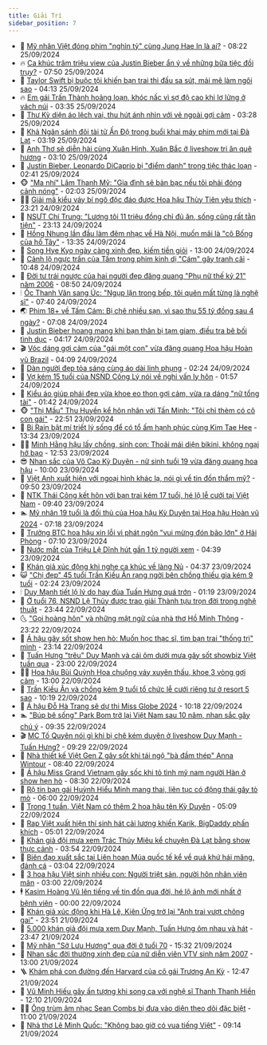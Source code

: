 ```yaml
---
title: Giải Trí
sidebar_position: 7
---
```


<!-- dantri-giai-tri:START -->
- 🤩 [Mỹ nhân Việt đóng phim &quot;nghìn tỷ&quot; cùng Jung Hae In là ai?](https://dantri.com.vn/giai-tri/my-nhan-viet-dong-phim-nghin-ty-cung-jung-hae-in-la-ai-20240925123402263.htm) - 08:22 25/09/2024
- 🔥 [Ca khúc trăm triệu view của Justin Bieber ẩn ý về những bữa tiệc đồi trụy?](https://dantri.com.vn/giai-tri/ca-khuc-tram-trieu-view-cua-justin-bieber-an-y-ve-nhung-bua-tiec-doi-truy-20240925123501014.htm) - 07:50 25/09/2024
- 🚀 [Taylor Swift bị buộc tội khiến bạn trai thi đấu sa sút, mải mê làm ngôi sao](https://dantri.com.vn/giai-tri/taylor-swift-bi-buoc-toi-khien-ban-trai-thi-dau-sa-sut-mai-me-lam-ngoi-sao-20240925101658486.htm) - 04:13 25/09/2024
- 🔥 [Em gái Trấn Thành hoảng loạn, khóc nấc vì sợ độ cao khi lơ lửng ở vách núi](https://dantri.com.vn/giai-tri/em-gai-tran-thanh-hoang-loan-khoc-nac-vi-so-do-cao-khi-lo-lung-o-vach-nui-20240925092608338.htm) - 03:35 25/09/2024
- 🌈 [Thư Kỳ diện áo lệch vai, thu hút ánh nhìn với vẻ ngoài gợi cảm](https://dantri.com.vn/giai-tri/thu-ky-dien-ao-lech-vai-thu-hut-anh-nhin-voi-ve-ngoai-goi-cam-20240925014140009.htm) - 03:28 25/09/2024
- 📝 [Khả Ngân sánh đôi tài tử Ấn Độ trong buổi khai máy phim mới tại Đà Lạt](https://dantri.com.vn/giai-tri/kha-ngan-sanh-doi-tai-tu-an-do-trong-buoi-khai-may-phim-moi-tai-da-lat-20240925084408586.htm) - 03:19 25/09/2024
- 💪 [Anh Thơ sẽ diễn hài cùng Xuân Hinh, Xuân Bắc ở liveshow tri ân quê hương](https://dantri.com.vn/giai-tri/anh-tho-se-dien-hai-cung-xuan-hinh-xuan-bac-o-liveshow-tri-an-que-huong-20240925003659706.htm) - 03:10 25/09/2024
- 🤡 [Justin Bieber, Leonardo DiCaprio bị &quot;điểm danh&quot; trong tiệc thác loạn](https://dantri.com.vn/giai-tri/justin-bieber-leonardo-dicaprio-bi-diem-danh-trong-tiec-thac-loan-20240925091606338.htm) - 02:41 25/09/2024
- 🐵 [&quot;Ma nhí&quot; Lâm Thanh Mỹ: &quot;Gia đình sẽ bàn bạc nếu tôi phải đóng cảnh nóng&quot;](https://dantri.com.vn/giai-tri/ma-nhi-lam-thanh-my-gia-dinh-se-ban-bac-neu-toi-phai-dong-canh-nong-20240920175052000.htm) - 02:03 25/09/2024
- 🧑‍🏫 [Giải mã kiểu váy bí ngô độc đáo được Hoa hậu Thùy Tiên yêu thích](https://dantri.com.vn/giai-tri/giai-ma-kieu-vay-bi-ngo-doc-dao-duoc-hoa-hau-thuy-tien-yeu-thich-20240923203446888.htm) - 23:21 24/09/2024
- 💂 [NSƯT Chí Trung: &quot;Lương tôi 11 triệu đồng chỉ đủ ăn, sống cũng rất tằn tiện&quot;](https://dantri.com.vn/giai-tri/nsut-chi-trung-luong-toi-11-trieu-dong-chi-du-an-song-cung-rat-tan-tien-20240924233101149.htm) - 23:13 24/09/2024
- 🤠 [Hồng Nhung lần đầu làm đêm nhạc về Hà Nội, muốn mãi là &quot;cô Bống của hồ Tây&quot;](https://dantri.com.vn/giai-tri/hong-nhung-lan-dau-lam-dem-nhac-ve-ha-noi-muon-mai-la-co-bong-cua-ho-tay-20240924203551109.htm) - 13:35 24/09/2024
- 🫶 [Song Hye Kyo ngày càng xinh đẹp, kiếm tiền giỏi](https://dantri.com.vn/giai-tri/song-hye-kyo-ngay-cang-xinh-dep-kiem-tien-gioi-20240924105238987.htm) - 13:00 24/09/2024
- 🦏 [Cảnh lộ ngực trần của Tấm trong phim kinh dị &quot;Cám&quot; gây tranh cãi](https://dantri.com.vn/giai-tri/canh-lo-nguc-tran-cua-tam-trong-phim-kinh-di-cam-gay-tranh-cai-20240924140811659.htm) - 10:48 24/09/2024
- 🧰 [Đời tư trái ngược của hai người đẹp đăng quang &quot;Phụ nữ thế kỷ 21&quot; năm 2006](https://dantri.com.vn/giai-tri/doi-tu-trai-nguoc-cua-hai-nguoi-dep-dang-quang-phu-nu-the-ky-21-nam-2006-20240924132300200.htm) - 08:50 24/09/2024
- 🕯 [Ốc Thanh Vân sang Úc: &quot;Ngụp lặn trong bếp, tôi quên mất từng là nghệ sĩ&quot;](https://dantri.com.vn/giai-tri/oc-thanh-van-sang-uc-ngup-lan-trong-bep-toi-quen-mat-tung-la-nghe-si-20240924102606391.htm) - 07:40 24/09/2024
- 🌏 [Phim 18+ về Tấm Cám: Bị chê nhiều sạn, vì sao thu 55 tỷ đồng sau 4 ngày?](https://dantri.com.vn/giai-tri/phim-18-ve-tam-cam-bi-che-nhieu-san-vi-sao-thu-55-ty-dong-sau-4-ngay-20240923213303894.htm) - 07:08 24/09/2024
- 🌈 [Justin Bieber hoang mang khi bạn thân bị tạm giam, điều tra bê bối tình dục](https://dantri.com.vn/giai-tri/justin-bieber-hoang-mang-khi-ban-than-bi-tam-giam-dieu-tra-be-boi-tinh-duc-20240924085402092.htm) - 04:17 24/09/2024
- 🎬 [Vóc dáng gợi cảm của &quot;gái một con&quot; vừa đăng quang Hoa hậu Hoàn vũ Brazil](https://dantri.com.vn/giai-tri/voc-dang-goi-cam-cua-gai-mot-con-vua-dang-quang-hoa-hau-hoan-vu-brazil-20240924095408461.htm) - 04:09 24/09/2024
- 👀 [Dàn người đẹp tỏa sáng cùng áo dài linh phụng](https://dantri.com.vn/giai-tri/dan-nguoi-dep-toa-sang-cung-ao-dai-linh-phung-20240923231623976.htm) - 02:24 24/09/2024
- 🧰 [Vợ kém 15 tuổi của NSND Công Lý nói về nghi vấn ly hôn](https://dantri.com.vn/giai-tri/vo-kem-15-tuoi-cua-nsnd-cong-ly-noi-ve-nghi-van-ly-hon-20240924003749992.htm) - 01:57 24/09/2024
- 🧰 [Kiểu áo giúp phái đẹp vừa khoe eo thon gợi cảm, vừa ra dáng &quot;nữ tổng tài&quot;](https://dantri.com.vn/giai-tri/kieu-ao-giup-phai-dep-vua-khoe-eo-thon-goi-cam-vua-ra-dang-nu-tong-tai-20240908205958801.htm) - 01:42 24/09/2024
- 🐵 [&quot;Thị Mầu&quot; Thu Huyền kể hôn nhân với Tấn Minh: &quot;Tôi chỉ thèm có cô con gái&quot;](https://dantri.com.vn/giai-tri/thi-mau-thu-huyen-ke-hon-nhan-voi-tan-minh-toi-chi-them-co-co-con-gai-20240919131540088.htm) - 22:51 23/09/2024
- 🐘 [Bi Rain bật mí triết lý sống để có tổ ấm hạnh phúc cùng Kim Tae Hee](https://dantri.com.vn/giai-tri/bi-rain-bat-mi-triet-ly-song-de-co-to-am-hanh-phuc-cung-kim-tae-hee-20240923115629549.htm) - 13:34 23/09/2024
- 🧑‍💻 [Minh Hằng hậu lấy chồng, sinh con: Thoải mái diện bikini, không ngại hở bạo](https://dantri.com.vn/giai-tri/minh-hang-hau-lay-chong-sinh-con-thoai-mai-dien-bikini-khong-ngai-ho-bao-20240920141829619.htm) - 12:53 23/09/2024
- 😎 [Nhan sắc của Võ Cao Kỳ Duyên - nữ sinh tuổi 19 vừa đăng quang hoa hậu](https://dantri.com.vn/giai-tri/nhan-sac-cua-vo-cao-ky-duyen-nu-sinh-tuoi-19-vua-dang-quang-hoa-hau-20240923151241546.htm) - 10:00 23/09/2024
- 🧰 [Việt Anh xuất hiện với ngoại hình khác lạ, nói gì về tin đồn thẩm mỹ?](https://dantri.com.vn/giai-tri/viet-anh-xuat-hien-voi-ngoai-hinh-khac-la-noi-gi-ve-tin-don-tham-my-20240923143228687.htm) - 09:50 23/09/2024
- 🧰 [NTK Thái Công kết hôn với bạn trai kém 17 tuổi, hé lộ lễ cưới tại Việt Nam](https://dantri.com.vn/giai-tri/ntk-thai-cong-ket-hon-voi-ban-trai-kem-17-tuoi-he-lo-le-cuoi-tai-viet-nam-20240920201801292.htm) - 09:40 23/09/2024
- 🏊 [Mỹ nhân 19 tuổi là đối thủ của Hoa hậu Kỳ Duyên tại Hoa hậu Hoàn vũ 2024](https://dantri.com.vn/giai-tri/my-nhan-19-tuoi-la-doi-thu-cua-hoa-hau-ky-duyen-tai-hoa-hau-hoan-vu-2024-20240923095734111.htm) - 07:18 23/09/2024
- 🌋 [Trưởng BTC hoa hậu xin lỗi vì phát ngôn &quot;vui mừng đón bão lớn&quot; ở Hải Phòng](https://dantri.com.vn/giai-tri/truong-btc-hoa-hau-xin-loi-vi-phat-ngon-vui-mung-don-bao-lon-o-hai-phong-20240923130131610.htm) - 07:10 23/09/2024
- 🔭 [Nước mắt của Triệu Lệ Dĩnh hút gần 1 tỷ người xem](https://dantri.com.vn/giai-tri/nuoc-mat-cua-trieu-le-dinh-hut-gan-1-ty-nguoi-xem-20240923112330354.htm) - 04:39 23/09/2024
- 📝 [Khán giả xúc động khi nghe ca khúc về làng Nủ](https://dantri.com.vn/giai-tri/khan-gia-xuc-dong-khi-nghe-ca-khuc-ve-lang-nu-20240923112255715.htm) - 04:37 23/09/2024
- 😺 [&quot;Chị đẹp&quot; 45 tuổi Trần Kiều Ân rạng ngời bên chồng thiếu gia kém 9 tuổi](https://dantri.com.vn/giai-tri/chi-dep-45-tuoi-tran-kieu-an-rang-ngoi-ben-chong-thieu-gia-kem-9-tuoi-20240923090924291.htm) - 02:24 23/09/2024
- 🕯 [Duy Mạnh tiết lộ lý do hay đùa Tuấn Hưng quá trớn](https://dantri.com.vn/giai-tri/duy-manh-tiet-lo-ly-do-hay-dua-tuan-hung-qua-tron-20240923011813494.htm) - 01:19 23/09/2024
- 🦄 [Ở tuổi 76, NSND Lệ Thủy được trao giải Thành tựu trọn đời trong nghệ thuật](https://dantri.com.vn/giai-tri/o-tuoi-76-nsnd-le-thuy-duoc-trao-giai-thanh-tuu-tron-doi-trong-nghe-thuat-20240923021711437.htm) - 23:44 22/09/2024
- 🌜 [&quot;Gọi hoàng hôn&quot; và những mật ngữ của nhà thơ Hồ Minh Thông](https://dantri.com.vn/giai-tri/goi-hoang-hon-va-nhung-mat-ngu-cua-nha-tho-ho-minh-thong-20240920163143338.htm) - 23:22 22/09/2024
- 👹 [Á hậu gây sốt show hẹn hò: Muốn học thạc sĩ, tìm bạn trai &quot;thống trị&quot; mình](https://dantri.com.vn/giai-tri/a-hau-gay-sot-show-hen-ho-muon-hoc-thac-si-tim-ban-trai-thong-tri-minh-20240906074131204.htm) - 23:14 22/09/2024
- 🚀 [Tuấn Hưng &quot;trêu&quot; Duy Mạnh và cái ôm dưới mưa gây sốt showbiz Việt tuần qua](https://dantri.com.vn/giai-tri/tuan-hung-treu-duy-manh-va-cai-om-duoi-mua-gay-sot-showbiz-viet-tuan-qua-20240922205914267.htm) - 23:00 22/09/2024
- 🧑‍💻 [Hoa hậu Bùi Quỳnh Hoa chuộng váy xuyên thấu, khoe 3 vòng gợi cảm](https://dantri.com.vn/giai-tri/hoa-hau-bui-quynh-hoa-chuong-vay-xuyen-thau-khoe-3-vong-goi-cam-20240922055428780.htm) - 13:00 22/09/2024
- 🦩 [Trần Kiều Ân và chồng kém 9 tuổi tổ chức lễ cưới riêng tư ở resort 5 sao](https://dantri.com.vn/giai-tri/tran-kieu-an-va-chong-kem-9-tuoi-to-chuc-le-cuoi-rieng-tu-o-resort-5-sao-20240922162217659.htm) - 10:19 22/09/2024
- 💫 [Á hậu Đỗ Hà Trang sẽ dự thi Miss Globe 2024](https://dantri.com.vn/giai-tri/a-hau-do-ha-trang-se-du-thi-miss-globe-2024-20240922162326650.htm) - 10:18 22/09/2024
- 🏊 [&quot;Búp bê sống&quot; Park Bom trở lại Việt Nam sau 10 năm, nhan sắc gây chú ý](https://dantri.com.vn/giai-tri/bup-be-song-park-bom-tro-lai-viet-nam-sau-10-nam-nhan-sac-gay-chu-y-20240922144538570.htm) - 09:35 22/09/2024
- 🎬 [MC Tố Quyên nói gì khi bị chê kém duyên ở liveshow Duy Mạnh - Tuấn Hưng?](https://dantri.com.vn/giai-tri/mc-to-quyen-noi-gi-khi-bi-che-kem-duyen-o-liveshow-duy-manh-tuan-hung-20240922161627150.htm) - 09:29 22/09/2024
- 💃 [Nhà thiết kế Việt Gen Z gây sốt khi tái ngộ &quot;bà đầm thép&quot; Anna Wintour](https://dantri.com.vn/giai-tri/nha-thiet-ke-viet-gen-z-gay-sot-khi-tai-ngo-ba-dam-thep-anna-wintour-20240921112604314.htm) - 08:40 22/09/2024
- 🌊 [Á hậu Miss Grand Vietnam gây sốc khi tỏ tình mỹ nam người Hàn ở show hẹn hò](https://dantri.com.vn/giai-tri/a-hau-miss-grand-vietnam-gay-soc-khi-to-tinh-my-nam-nguoi-han-o-show-hen-ho-20240922140938575.htm) - 08:30 22/09/2024
- 🧰 [Rộ tin bạn gái Huỳnh Hiểu Minh mang thai, liên tục có động thái gây tò mò](https://dantri.com.vn/giai-tri/ro-tin-ban-gai-huynh-hieu-minh-mang-thai-lien-tuc-co-dong-thai-gay-to-mo-20240922102431642.htm) - 06:00 22/09/2024
- 🦣 [Trong 1 tuần, Việt Nam có thêm 2 hoa hậu tên Kỳ Duyên](https://dantri.com.vn/giai-tri/trong-1-tuan-viet-nam-co-them-2-hoa-hau-ten-ky-duyen-20240922112353459.htm) - 05:09 22/09/2024
- 🥷 [Rap Việt xuất hiện thí sinh hát cải lương khiến Karik, BigDaddy phấn khích](https://dantri.com.vn/giai-tri/rap-viet-xuat-hien-thi-sinh-hat-cai-luong-khien-karik-bigdaddy-phan-khich-20240922113825538.htm) - 05:01 22/09/2024
- 🦏 [Khán giả đội mưa xem Trác Thúy Miêu kể chuyện Đà Lạt bằng show thực cảnh](https://dantri.com.vn/giai-tri/khan-gia-doi-mua-xem-trac-thuy-mieu-ke-chuyen-da-lat-bang-show-thuc-canh-20240921102845910.htm) - 03:54 22/09/2024
- 🫶 [Biên đạo xuất sắc tại Liên hoan Múa quốc tế kể về quá khứ hái măng, đánh cá](https://dantri.com.vn/giai-tri/bien-dao-xuat-sac-tai-lien-hoan-mua-quoc-te-ke-ve-qua-khu-hai-mang-danh-ca-20240922024704805.htm) - 03:04 22/09/2024
- 💼 [3 hoa hậu Việt sinh nhiều con: Người triệt sản, người hôn nhân viên mãn](https://dantri.com.vn/giai-tri/3-hoa-hau-viet-sinh-nhieu-con-nguoi-triet-san-nguoi-hon-nhan-vien-man-20240921233540373.htm) - 03:00 22/09/2024
- 🕴 [Kasim Hoàng Vũ lên tiếng về tin đồn qua đời, hé lộ ảnh mới nhất ở bệnh viện](https://dantri.com.vn/giai-tri/kasim-hoang-vu-len-tieng-ve-tin-don-qua-doi-he-lo-anh-moi-nhat-o-benh-vien-20240921212649223.htm) - 00:00 22/09/2024
- 🐲 [Khán giả xúc động khi Hà Lê, Kiên Ứng trở lại &quot;Anh trai vượt chông gai&quot;](https://dantri.com.vn/giai-tri/khan-gia-xuc-dong-khi-ha-le-kien-ung-tro-lai-anh-trai-vuot-chong-gai-20240921234821179.htm) - 23:51 21/09/2024
- 🐘 [5.000 khán giả đội mưa xem Duy Mạnh, Tuấn Hưng ôm nhau và hát](https://dantri.com.vn/giai-tri/5000-khan-gia-doi-mua-xem-duy-manh-tuan-hung-om-nhau-va-hat-20240922003701962.htm) - 23:47 21/09/2024
- 🤭 [Mỹ nhân &quot;Sở Lưu Hương&quot; qua đời ở tuổi 70](https://dantri.com.vn/giai-tri/my-nhan-so-luu-huong-qua-doi-o-tuoi-70-20240921215732365.htm) - 15:32 21/09/2024
- 💯 [Nhan sắc đời thường xinh đẹp của nữ diễn viên VTV sinh năm 2007](https://dantri.com.vn/giai-tri/nhan-sac-doi-thuong-xinh-dep-cua-nu-dien-vien-vtv-sinh-nam-2007-20240913155718543.htm) - 13:00 21/09/2024
- 🪜 [Khám phá con đường đến Harvard của cô gái Trương An Kỳ](https://dantri.com.vn/giai-tri/kham-pha-con-duong-den-harvard-cua-co-gai-truong-an-ky-20240921154757259.htm) - 12:47 21/09/2024
- 👹 [Vũ Minh Hiếu gây ấn tượng khi song ca với nghệ sĩ Thanh Thanh Hiền](https://dantri.com.vn/giai-tri/vu-minh-hieu-gay-an-tuong-khi-song-ca-voi-nghe-si-thanh-thanh-hien-20240921162058349.htm) - 12:10 21/09/2024
- 🧑‍🏫 [Ông trùm âm nhạc Sean Combs bị đưa vào diện theo dõi đặc biệt](https://dantri.com.vn/giai-tri/ong-trum-am-nhac-sean-combs-bi-dua-vao-dien-theo-doi-dac-biet-20240921153429773.htm) - 11:00 21/09/2024
- 🐘 [Nhà thơ Lê Minh Quốc: &quot;Không bao giờ có vua tiếng Việt&quot;](https://dantri.com.vn/giai-tri/nha-tho-le-minh-quoc-khong-bao-gio-co-vua-tieng-viet-20240921134633806.htm) - 09:14 21/09/2024<!-- dantri-giai-tri:END -->
